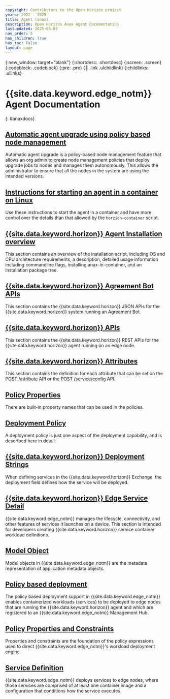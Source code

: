 ```yaml
---
copyright: Contributors to the Open Horizon project
years: 2022 - 2025
title: Agent (anax)
description: Open Horizon Anax Agent Documentation
lastupdated: 2025-05-03
nav_order: 5
has_children: True
has_toc: False
layout: page
---
```


{:new_window: target="blank"}
{:shortdesc: .shortdesc}
{:screen: .screen}
{:codeblock: .codeblock}
{:pre: .pre}
{:child: .link .ulchildlink}
{:childlinks: .ullinks}

# {{site.data.keyword.edge_notm}} Agent Documentation
{: #anaxdocs}

## [Automatic agent upgrade using policy based node management](node_management_overview.md)

Automatic agent upgrade is a policy-based node management feature that allows an org admin to create node management policies that deploy upgrade jobs to nodes and manages them autonomously. This allows the administrator to ensure that all the nodes in the system are using the intended versions.

## [Instructions for starting an agent in a container on Linux](agent_container_manual_deploy.md)

Use these instructions to start the agent in a container and have more control over the details than that allowed by the `horzion-container` script.

## [{{site.data.keyword.horizon}} Agent Installation overview](overview.md)

This section contains an overview of the installation script, including OS and CPU architecture requirements, a description, detailed usage information including commandline flags, installing anax-in-container, and an installation package tree.

## [{{site.data.keyword.horizon}} Agreement Bot APIs](agreement_bot_api.md)

This section contains the {{site.data.keyword.horizon}} JSON APIs for the {{site.data.keyword.horizon}} system running an Agreement Bot.

## [{{site.data.keyword.horizon}} APIs](api.md)

This section contains the {{site.data.keyword.horizon}} REST APIs for the {{site.data.keyword.horizon}} agent running on an edge node.

## [{{site.data.keyword.horizon}} Attributes](attributes.md)

This section contains the definition for each attribute that can be set on the [POST /attribute](./api.md#api-post--attribute) API or the [POST /service/config](./api.md#api-post--serviceconfig) API.

## [Policy Properties](built_in_policy.md)

There are built-in property names that can be used in the policies.

## [Deployment Policy](deployment_policy.md)

A deployment policy is just one aspect of the deployment capability, and is described here in detail.

## [{{site.data.keyword.horizon}} Deployment Strings](deployment_string.md)

When defining services in the {{site.data.keyword.horizon}} Exchange, the deployment field defines how the service will be deployed.

## [{{site.data.keyword.horizon}} Edge Service Detail](managed_workloads.md)

{{site.data.keyword.edge_notm}} manages the lifecycle, connectivity, and other features of services it launches on a device. This section is intended for developers creating {{site.data.keyword.horizon}} service container workload definitions.

## [Model Object](model_policy.md)

Model objects in {{site.data.keyword.edge_notm}} are the metadata representation of application metadata objects.

## [Policy based deployment](policy.md)

The policy based deployment support in {{site.data.keyword.edge_notm}} enables containerized workloads (services) to be deployed to edge nodes that are running the {{site.data.keyword.horizon}} agent and which are registered to an {{site.data.keyword.edge_notm}} Management Hub.

## [Policy Properties and Constraints](properties_and_constraints.md)

Properties and constraints are the foundation of the policy expressions used to direct {{site.data.keyword.edge_notm}}'s workload deployment engine.

## [Service Definition](service_def.md)

{{site.data.keyword.edge_notm}} deploys services to edge nodes, where those services are comprised of at least one container image and a configuration that conditions how the service executes.
